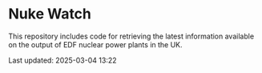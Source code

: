 # Nuke Watch

This repository includes code for retrieving the latest information available on the output of EDF nuclear power plants in the UK.

Last updated: 2025-03-04 13:22